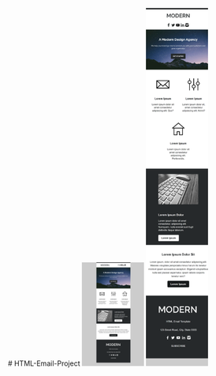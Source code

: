 <div align="center">
  # HTML-Email-Project
  <img src="HTML Email Template Desktop.png" alt="" width="25%" />
  <img src="HTML Email Template Mobile.png" alt="" width="25%" />
</div>

